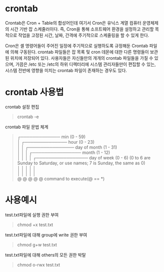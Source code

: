 # crontab
Crontab은 Cron + Table의 합성어인데 여기서 Cron은 유닉스 계열 컴퓨터 운영체제의 시간 기반 잡 스케줄러이다. 즉, Cron을 통해 소프트웨어 환경을 설정하고 관리할 목적으로 작업을 고정된 시간, 날짜, 간격에 주기적으로 스케줄링을 할 수 있게 한다.

Cron은 셸 명령어들이 주어진 일정에 주기적으로 실행하도록 규정해둔 Crontab 파일에 의해 구동된다. crontab 파일들은 잡 목록 및 cron 데몬에 대한 다른 명령들이 보관된 위치에 저장되어 있다. 사용자들은 자신들만의 개개의 crontab 파일들을 가질 수 있으며, 가끔은 /etc 또는 /etc의 하위 디렉터리에 시스템 관리자들만이 편집할 수 있는, 시스템 전반에 영향을 미치는 crontab 파일이 존재하는 경우도 있다.

# crontab 사용법
crontab 설정 편집
> crontab -e

crontab 파일 문법 체계
>┌───────────── min (0 - 59)  
>│ ┌────────────── hour (0 - 23)  
>│ │ ┌─────────────── day of month (1 - 31)  
>│ │ │ ┌──────────────── month (1 - 12)  
>│ │ │ │ ┌───────────────── day of week (0 - 6) (0 to 6 are     Sunday to Saturday, or use names; 7 is Sunday, the same as 0)  
>│ │ │ │ │  
>│ │ │ │ │  
>@ @ @ @ @  command to execute(@ == *)

# 사용예시
test.txt파일에 실행 권한 부여
>chmod +x test.txt

test.txt파일에 대해 group에 write 권한 부여
>chmod g+w test.txt

test.txt파일에 대해 others의 모든 권한 박탈
>chmod o-rwx test.txt